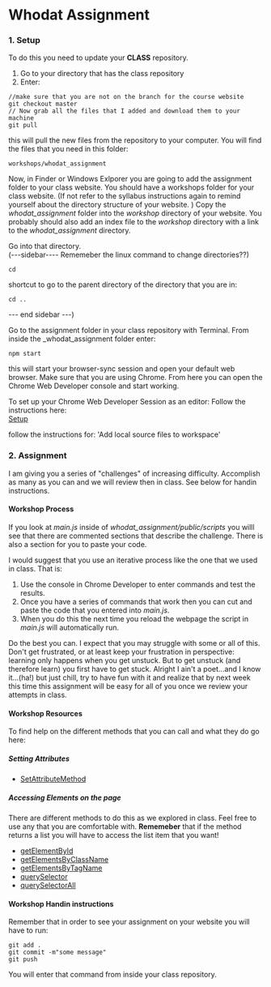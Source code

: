 # Whodat Assignment

### 1. Setup  
To do this you need to update your __CLASS__ repository.  
1. Go to your directory that has the class repository   
2. Enter:   

```
//make sure that you are not on the branch for the course website  
git checkout master  
// Now grab all the files that I added and download them to your machine  
git pull
```

this will pull the new files from the repository to your computer. You will find the files that you need in this folder:

```
workshops/whodat_assignment
```

Now, in Finder or Windows Exlporer you are going to add the assignment folder to your class website. You should have a workshops folder for your class website. (If not refer to the syllabus instructions again to remind yourself about the directory structure of your website. ) Copy the _whodat\_assignment_ folder into the _workshop_ directory of your website. You probably should also add an index file to the _workshop_ directory with a link to the _whodat\_assignment_ directory.

Go into that directory.  
(---sidebar---- Rememeber the linux command to change directories??)

```
cd
```

shortcut to go to the parent directory of the directory that you are in:  

```
cd ..
```
--- end sidebar ---)


Go to the assignment folder in your class repository with Terminal. From inside the _whodat\_assignment folder enter:

```
npm start
```

this will start your browser-sync session and open your default web browser. Make sure that you are using Chrome. From here you can open the Chrome Web Developer console and start working.

To set up your Chrome Web Developer Session as an editor:
Follow the instructions here:  
[Setup](https://developer.chrome.com/devtools/docs/workspaces)

follow the instructions for: 'Add local source files to workspace'


### 2. Assignment
I am giving you a series of "challenges" of increasing difficulty. Accomplish as many as you can and we will review then in class. See below for handin instructions.

#### Workshop Process  
If you look at _main.js_ inside of _whodat\_assignment/public/scripts_ you willl see that there are commented sections that describe the challenge. There is also a section for you to paste your code.  

I would suggest that you use an iterative process like the one that we used in class. That is:

1. Use the console in Chrome Developer to enter commands and test the results.  
2. Once you have a series of commands that work then you can cut and paste the code that you entered into _main.js_.  
3. When you do this the next time you reload the webpage the script in _main.js_ will automatically run.  

Do the best you can. I expect that you may struggle with some or all of this. Don't get frustrated, or at least keep your frustration in perspective: learning only happens when you get unstuck. But to get unstuck (and therefore learn) you first have to get stuck. Alright I ain't a poet...and I know it...(ha!) but just chill, try to have fun with it and realize that by next week this time this assignment will be easy for all of you once we review your attempts in class.  


#### Workshop Resources
To find help on the different methods that you can call and what they do go here:  

##### Setting Attributes
* [SetAttributeMethod](https://developer.mozilla.org/en-US/docs/Web/API/Element/setAttribute)

##### Accessing Elements on the page
There are different methods to do this as we explored in class. Feel free to use any that you are comfortable with. __Rememeber__ that if the method returns a list you will have to access the list item that you want!  

* [getElementById](https://developer.mozilla.org/en-US/docs/Web/API/Document/getElementById)  
* [getElementsByClassName](https://developer.mozilla.org/en-US/docs/Web/API/Document/getElementsByClassName)  
* [getElementsByTagName](https://developer.mozilla.org/en-US/docs/Web/API/Document/getElementsByTagName)  
* [querySelector](https://developer.mozilla.org/en-US/docs/Web/API/Document/querySelector)  
* [querySelectorAll](https://developer.mozilla.org/en-US/docs/Web/API/Document/querySelectorAll)  


#### Workshop Handin instructions  
Remember that in order to see your assignment on your website you will have to run: 

```
git add .
git commit -m"some message"
git push
```

You will enter that command from inside your class repository.  

